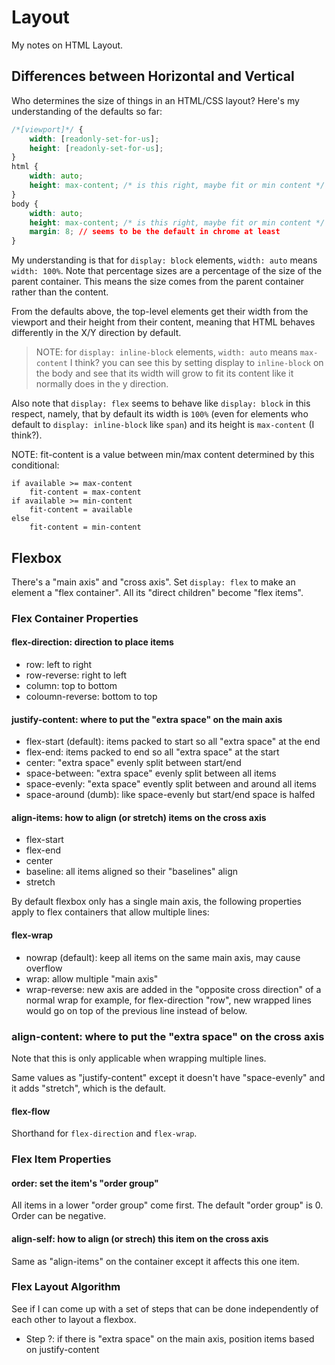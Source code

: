 # Layout

My notes on HTML Layout.

## Differences between Horizontal and Vertical

Who determines the size of things in an HTML/CSS layout?
Here's my understanding of the defaults so far:

```css
/*[viewport]*/ {
    width: [readonly-set-for-us];
    height: [readonly-set-for-us];
}
html {
    width: auto; 
    height: max-content; /* is this right, maybe fit or min content */
}
body {
    width: auto;
    height: max-content; /* is this right, maybe fit or min content */
    margin: 8; // seems to be the default in chrome at least
}
```

My understanding is that for `display: block` elements, `width: auto` means `width: 100%`.
Note that percentage sizes are a percentage of the size of the parent container.
This means the size comes from the parent container rather than the content.

From the defaults above, the top-level elements get their width from the viewport and their
height from their content, meaning that HTML behaves differently in the X/Y direction by default.

> NOTE: for `display: inline-block` elements, `width: auto` means `max-content` I think?
        you can see this by setting display to `inline-block` on the body and see that its
        width will grow to fit its content like it normally does in the y direction.

Also note that `display: flex` seems to behave like `display: block` in this respect, namely,
that by default its width is `100%` (even for elements who default to `display: inline-block` like `span`)
and its height is `max-content` (I think?).

NOTE: fit-content is a value between min/max content determined by this conditional:
```
if available >= max-content
    fit-content = max-content
if available >= min-content
    fit-content = available
else
    fit-content = min-content
```

## Flexbox

There's a "main axis" and "cross axis".
Set `display: flex` to make an element a "flex container".
All its "direct children" become "flex items".

### Flex Container Properties

#### flex-direction: direction to place items

- row: left to right
- row-reverse: right to left
- column: top to bottom
- coloumn-reverse: bottom to top

#### justify-content: where to put the "extra space" on the main axis

- flex-start (default): items packed to start so all "extra space" at the end
- flex-end: items packed to end so all "extra space" at the start
- center: "extra space" evenly split between start/end
- space-between: "extra space" evenly split between all items
- space-evenly: "exta space" evently split between and around all items
- space-around (dumb): like space-evenly but start/end space is halfed

#### align-items: how to align (or stretch) items on the cross axis

- flex-start
- flex-end
- center
- baseline: all items aligned so their "baselines" align
- stretch


By default flexbox only has a single main axis, the following properties apply to flex containers
that allow multiple lines:

#### flex-wrap

- nowrap (default): keep all items on the same main axis, may cause overflow
- wrap: allow multiple "main axis"
- wrap-reverse: new axis are added in the "opposite cross direction" of a normal wrap
                for example, for flex-direction "row", new wrapped lines would go
                on top of the previous line instead of below.

### align-content: where to put the "extra space" on the cross axis

Note that this is only applicable when wrapping multiple lines.

Same values as "justify-content" except it doesn't have "space-evenly"
and it adds "stretch", which is the default.

#### flex-flow

Shorthand for `flex-direction` and `flex-wrap`.

### Flex Item Properties

#### order: set the item's "order group"

All items in a lower "order group" come first.
The default "order group" is 0.
Order can be negative.

#### align-self: how to align (or strech) this item on the cross axis

Same as "align-items" on the container except it affects this one item.


### Flex Layout Algorithm

See if I can come up with a set of steps that can be done independently of each other to layout a flexbox.

- Step ?: if there is "extra space" on the main axis, position items based on justify-content
